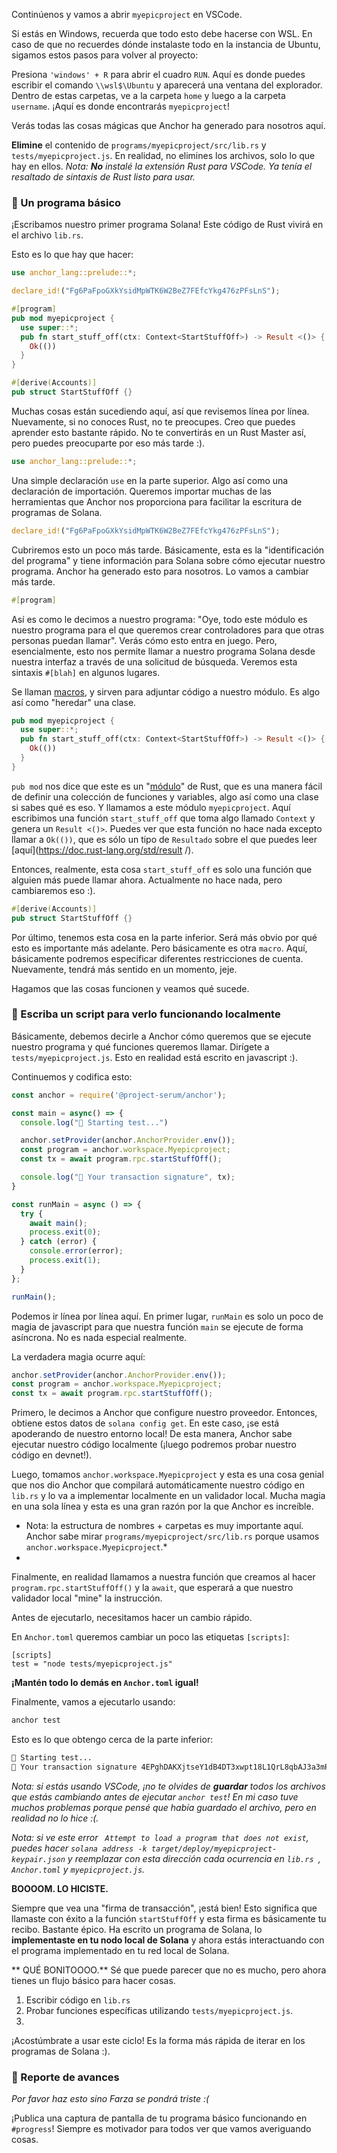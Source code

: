 Continúenos y vamos a abrir `myepicproject` en VSCode.

Si estás en Windows, recuerda que todo esto debe hacerse con WSL. En caso de que no recuerdes dónde instalaste todo en la instancia de Ubuntu, sigamos estos pasos para volver al proyecto:

Presiona `'windows' + R` para abrir el cuadro `RUN`. Aquí es donde puedes escribir el comando `\\wsl$\Ubuntu` y aparecerá una ventana del explorador.
Dentro de estas carpetas, ve a la carpeta `home` y luego a la carpeta `username`. ¡Aquí es donde encontrarás `myepicproject`!

Verás todas las cosas mágicas que Anchor ha generado para nosotros aquí.

**Elimine** el contenido de `programs/myepicproject/src/lib.rs` y `tests/myepicproject.js`. En realidad, no elimines los archivos, solo lo que hay en ellos.
*Nota: **No** instalé la extensión Rust para VSCode. Ya tenía el resaltado de sintaxis de Rust listo para usar.*

### 👶 Un programa básico

¡Escribamos nuestro primer programa Solana! Este código de Rust vivirá en el archivo `lib.rs`.

Esto es lo que hay que hacer:

```rust
use anchor_lang::prelude::*;

declare_id!("Fg6PaFpoGXkYsidMpWTK6W2BeZ7FEfcYkg476zPFsLnS");

#[program]
pub mod myepicproject {
  use super::*;
  pub fn start_stuff_off(ctx: Context<StartStuffOff>) -> Result <()> {
    Ok(())
  }
}

#[derive(Accounts)]
pub struct StartStuffOff {}
```

Muchas cosas están sucediendo aquí, así que revisemos línea por línea. Nuevamente, si no conoces Rust, no te preocupes. Creo que puedes aprender esto bastante rápido. No te convertirás en un Rust Master así, pero puedes preocuparte por eso más tarde :).

```rust
use anchor_lang::prelude::*;
```

Una simple declaración `use` en la parte superior. Algo así como una declaración de importación. Queremos importar muchas de las herramientas que Anchor nos proporciona para facilitar la escritura de programas de Solana.

```rust
declare_id!("Fg6PaFpoGXkYsidMpWTK6W2BeZ7FEfcYkg476zPFsLnS");
```

Cubriremos esto un poco más tarde. Básicamente, esta es la "identificación del programa" y tiene información para Solana sobre cómo ejecutar nuestro programa. Anchor ha generado esto para nosotros. Lo vamos a cambiar más tarde.

```rust
#[program]
```

Así es como le decimos a nuestro programa: "Oye, todo este módulo es nuestro programa para el que queremos crear controladores para que otras personas puedan llamar". Verás cómo esto entra en juego. Pero, esencialmente, esto nos permite llamar a nuestro programa Solana desde nuestra interfaz a través de una solicitud de búsqueda. Veremos esta sintaxis `#[blah]` en algunos lugares.

Se llaman [macros](http://web.mit.edu/rust-lang_v1.25/arch/amd64_ubuntu1404/share/doc/rust/html/book/first-edition/macros.html), y sirven para adjuntar código a nuestro módulo. Es algo así como "heredar" una clase.

```rust
pub mod myepicproject {
  use super::*;
  pub fn start_stuff_off(ctx: Context<StartStuffOff>) -> Result <()> {
    Ok(())
  }
}
```

`pub mod` nos dice que este es un "[módulo](https://stevedonovan.github.io/rust-gentle-intro/4-modules.html)" de Rust, que es una manera fácil de definir una colección de funciones y variables, algo así como una clase si sabes qué es eso. Y llamamos a este módulo `myepicproject`. Aquí escribimos una función `start_stuff_off` que toma algo llamado `Context` y genera un `Result <()>`. Puedes ver que esta función no hace nada excepto llamar a `Ok(())`, que es sólo un tipo de `Resultado` sobre el que puedes leer [aquí](https://doc.rust-lang.org/std/result /).

Entonces, realmente, esta cosa `start_stuff_off` es solo una función que alguien más puede llamar ahora. Actualmente no hace nada, pero cambiaremos eso :).

```rust
#[derive(Accounts)]
pub struct StartStuffOff {}
```

Por último, tenemos esta cosa en la parte inferior. Será más obvio por qué esto es importante más adelante. Pero básicamente es otra `macro`. Aquí, básicamente podremos especificar diferentes restricciones de cuenta. Nuevamente, tendrá más sentido en un momento, jeje.

Hagamos que las cosas funcionen y veamos qué sucede.

### 💎 Escriba un script para verlo funcionando localmente

Básicamente, debemos decirle a Anchor cómo queremos que se ejecute nuestro programa y qué funciones queremos llamar. Dirígete a `tests/myepicproject.js`. Esto en realidad está escrito en javascript :).

Continuemos y codifica esto:

```javascript
const anchor = require('@project-serum/anchor');

const main = async() => {
  console.log("🚀 Starting test...")

  anchor.setProvider(anchor.AnchorProvider.env());
  const program = anchor.workspace.Myepicproject;
  const tx = await program.rpc.startStuffOff();

  console.log("📝 Your transaction signature", tx);
}

const runMain = async () => {
  try {
    await main();
    process.exit(0);
  } catch (error) {
    console.error(error);
    process.exit(1);
  }
};

runMain();
```

Podemos ir línea por línea aquí. En primer lugar, `runMain` es solo un poco de magia de javascript para que nuestra función `main` se ejecute de forma asíncrona. No es nada especial realmente.

La verdadera magia ocurre aquí:

```javascript
anchor.setProvider(anchor.AnchorProvider.env());
const program = anchor.workspace.Myepicproject;
const tx = await program.rpc.startStuffOff();
```

Primero, le decimos a Anchor que configure nuestro proveedor. Entonces, obtiene estos datos de `solana config get`. En este caso, ¡se está apoderando de nuestro entorno local! De esta manera, Anchor sabe ejecutar nuestro código localmente (¡luego podremos probar nuestro código en devnet!).

Luego, tomamos `anchor.workspace.Myepicproject` y esta es una cosa genial que nos dio Anchor que compilará automáticamente nuestro código en `lib.rs` y lo va a implementar localmente en un validador local. Mucha magia en una sola línea y esta es una gran razón por la que Anchor es increíble.

* Nota: la estructura de nombres + carpetas es muy importante aquí. Anchor sabe mirar `programs/myepicproject/src/lib.rs` porque usamos `anchor.workspace.Myepicproject`.*
* 
Finalmente, en realidad llamamos a nuestra función que creamos al hacer `program.rpc.startStuffOff()` y la `await`, que esperará a que nuestro validador local "mine" la instrucción.

Antes de ejecutarlo, necesitamos hacer un cambio rápido.

En `Anchor.toml` queremos cambiar un poco las etiquetas `[scripts]`:

```
[scripts]
test = "node tests/myepicproject.js"
```

**¡Mantén todo lo demás en `Anchor.toml` igual!**

Finalmente, vamos a ejecutarlo usando:

```bash
anchor test
```

Esto es lo que obtengo cerca de la parte inferior:

```bash
🚀 Starting test...
📝 Your transaction signature 4EPghDAKXjtseY1dB4DT3xwpt18L1QrL8qbAJ3a3mRaTTZURkgBuUhN3sNhppDbwJNRL75fE53ucTBytoPWNEMAx
```

*Nota: si estás usando VSCode, ¡no te olvides de **guardar** todos los archivos que estás cambiando antes de ejecutar `anchor test`! En mi caso tuve muchos problemas porque pensé que había guardado el archivo, pero en realidad no lo hice :(.*

*Nota: si ve este error ` Attempt to load a program that does not exist`, puedes hacer `solana address -k target/deploy/myepicproject-keypair.json` y reemplazar con esta dirección cada ocurrencia en `lib.rs `, `Anchor.toml` y `myepicproject.js`.*

**BOOOOM. LO HICISTE.**

Siempre que vea una "firma de transacción", ¡está bien! Esto significa que llamaste con éxito a la función `startStuffOff` y esta firma es básicamente tu recibo.
Bastante épico. Ha escrito un programa de Solana, lo **implementaste en tu nodo local de Solana** y ahora estás interactuando con el programa implementado en tu red local de Solana.

** QUÉ BONITOOOO.** Sé que puede parecer que no es mucho, pero ahora tienes un flujo básico para hacer cosas.

1. Escribir código en `lib.rs`
2. Probar funciones específicas utilizando `tests/myepicproject.js`.
3. 
¡Acostúmbrate a usar este ciclo! Es la forma más rápida de iterar en los programas de Solana :).

### 🚨 Reporte de avances

*Por favor haz esto sino Farza se pondrá triste :(*

¡Publica una captura de pantalla de tu programa básico funcionando en `#progress`! Siempre es motivador para todos ver que vamos averiguando cosas.

